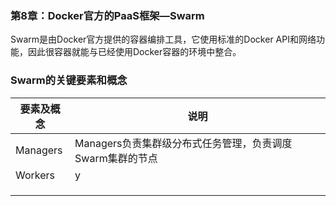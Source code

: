 ### **第8章：Docker官方的PaaS框架—Swarm**

Swarm是由Docker官方提供的容器编排工具，它使用标准的Docker API和网络功能，因此很容器就能与已经使用Docker容器的环境中整合。

### Swarm的关键要素和概念

| 要素及概念 | 说明 |
| --- | --- |
| Managers | Managers负责集群级分布式任务管理，负责调度Swarm集群的节点 |
| Workers | y |
|  |  |
|  |  |
|  |  |

